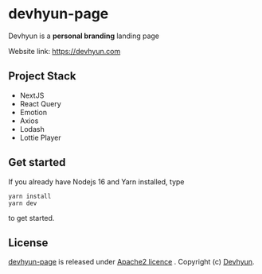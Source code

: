 # devhyun-page

Devhyun is a **personal branding** landing page

Website link: https://devhyun.com

## Project Stack

- NextJS
- React Query
- Emotion
- Axios
- Lodash
- Lottie Player

## Get started

If you already have Nodejs 16 and Yarn installed, type

```console
yarn install
yarn dev
```

to get started.

## License

[devhyun-page](https://github.com/opzyra/devhyun-page) is released under [Apache2 licence](https://github.com/opzyra/devhyun-page/blob/master/LICENSE.md) . Copyright (c) [Devhyun](https://devhyun.com/).
